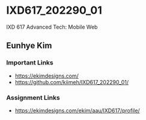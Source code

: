 # IXD617_202290_01

IXD 617 Advanced Tech: Mobile Web

## Eunhye Kim

### Important Links

- https://ekimdesigns.com/
- https://github.com/kiimeh/IXD617_202290_01/


### Assignment Links

- https://ekimdesigns.com/ekim/aau/IXD617/profile/
